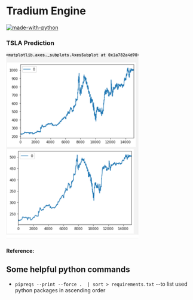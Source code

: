 # Tradium Engine

[![made-with-python](https://img.shields.io/badge/Made%20with-Python-1f425f.svg)](https://www.python.org/)


### TSLA Prediction

<img src="./charts/tsla-prediction.png" height="500">

#### Reference:


## Some helpful python commands
* `pipreqs --print --force .  | sort > requirements.txt`  --to list used python packages in ascending order
